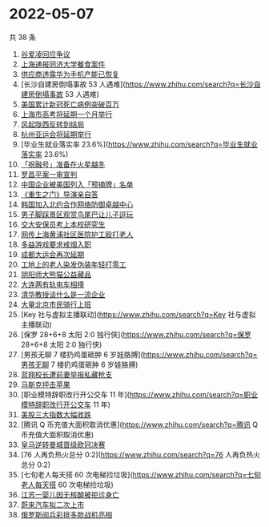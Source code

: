 # 2022-05-07

共 38 条

<!-- BEGIN ZHIHUSEARCH -->
<!-- 最后更新时间 Sat May 07 2022 18:08:08 GMT+0800 (China Standard Time) -->
1. [谷爱凌回应争议](https://www.zhihu.com/search?q=谷爱凌回应争议)
1. [上海通报同济大学餐食案件](https://www.zhihu.com/search?q=上海通报同济大学餐食案件)
1. [供应商透露华为手机产能已恢复](https://www.zhihu.com/search?q=供应商透露华为手机产能已恢复)
1. [长沙自建房倒塌事故 53 人遇难](https://www.zhihu.com/search?q=长沙自建房倒塌事故 53 人遇难)
1. [美国累计新冠死亡病例突破百万](https://www.zhihu.com/search?q=美国累计新冠死亡病例突破百万)
1. [上海市高考将延期一个月举行](https://www.zhihu.com/search?q=上海市高考将延期一个月举行)
1. [风起陇西反转到结局](https://www.zhihu.com/search?q=风起陇西反转到结局)
1. [杭州亚运会将延期举行](https://www.zhihu.com/search?q=杭州亚运会将延期举行)
1. [毕业生就业落实率 23.6%](https://www.zhihu.com/search?q=毕业生就业落实率 23.6%)
1. [「祝融号」准备在火星越冬](https://www.zhihu.com/search?q=「祝融号」准备在火星越冬)
1. [罗昌平案一审宣判](https://www.zhihu.com/search?q=罗昌平案一审宣判)
1. [中国企业被美国列入「预摘牌」名单](https://www.zhihu.com/search?q=中国企业被美国列入「预摘牌」名单)
1. [《重生之门》导演亲自答](https://www.zhihu.com/search?q=《重生之门》导演亲自答)
1. [韩国加入北约合作网络防御卓越中心](https://www.zhihu.com/search?q=韩国加入北约合作网络防御卓越中心)
1. [男子脚踩景区观赏鸟尾巴让儿子逗玩](https://www.zhihu.com/search?q=男子脚踩景区观赏鸟尾巴让儿子逗玩)
1. [交大安保员考上本校研究生](https://www.zhihu.com/search?q=交大安保员考上本校研究生)
1. [网传上海黄浦社区医院护工殴打老人](https://www.zhihu.com/search?q=网传上海黄浦社区医院护工殴打老人)
1. [多益游戏要求戒烟入职](https://www.zhihu.com/search?q=多益游戏要求戒烟入职)
1. [成都大运会再次延期](https://www.zhihu.com/search?q=成都大运会再次延期)
1. [工地上的老人染发伪装年轻打零工](https://www.zhihu.com/search?q=工地上的老人染发伪装年轻打零工)
1. [阴阳师大熊猫公益藏品](https://www.zhihu.com/search?q=阴阳师大熊猫公益藏品)
1. [大连两有轨电车相撞](https://www.zhihu.com/search?q=大连两有轨电车相撞)
1. [清华教授谈什么是一流企业](https://www.zhihu.com/search?q=清华教授谈什么是一流企业)
1. [大量北京市民骑行上班](https://www.zhihu.com/search?q=大量北京市民骑行上班)
1. [Key 社与虚拟主播联动](https://www.zhihu.com/search?q=Key 社与虚拟主播联动)
1. [保罗 28+6+8 太阳 2:0 独行侠](https://www.zhihu.com/search?q=保罗 28+6+8 太阳 2:0 独行侠)
1. [男孩无聊 7 楼扔鸡蛋砸肿 6 岁娃胳膊](https://www.zhihu.com/search?q=男孩无聊 7 楼扔鸡蛋砸肿 6 岁娃胳膊)
1. [蓝翔校长遭前妻举报私藏枪支](https://www.zhihu.com/search?q=蓝翔校长遭前妻举报私藏枪支)
1. [马斯克抨击苹果](https://www.zhihu.com/search?q=马斯克抨击苹果)
1. [职业模特辞职改行开公交车 11 年](https://www.zhihu.com/search?q=职业模特辞职改行开公交车 11 年)
1. [美股三大指数大幅收跌](https://www.zhihu.com/search?q=美股三大指数大幅收跌)
1. [腾讯 Q 币充值大面积取消优惠](https://www.zhihu.com/search?q=腾讯 Q 币充值大面积取消优惠)
1. [皇马逆转曼城晋级欧冠决赛](https://www.zhihu.com/search?q=皇马逆转曼城晋级欧冠决赛)
1. [76 人再负热火总分 0:2](https://www.zhihu.com/search?q=76 人再负热火总分 0:2)
1. [七旬老人每天搭 60 次电梯捡垃圾](https://www.zhihu.com/search?q=七旬老人每天搭 60 次电梯捡垃圾)
1. [江苏一婴儿因无核酸被拒诊身亡](https://www.zhihu.com/search?q=江苏一婴儿因无核酸被拒诊身亡)
1. [蔚来汽车拟二次上市](https://www.zhihu.com/search?q=蔚来汽车拟二次上市)
1. [俄罗斯阅兵彩排多款战机亮相](https://www.zhihu.com/search?q=俄罗斯阅兵彩排多款战机亮相)
<!-- END ZHIHUSEARCH -->
